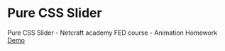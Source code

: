 # Pure CSS Slider
Pure CSS Slider - Netcraft academy FED course - Animation Homework<br>
[Demo](https://taubeyana.github.io/Slider)

